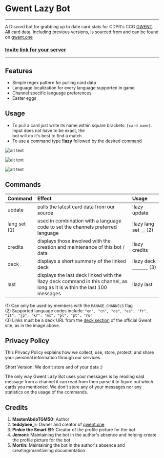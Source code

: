 Gwent Lazy Bot
==============

____

A Discord bot for grabbing up to date card stats for CDPR's CCG [GWENT](https://www.playgwent.com).  
All card data, including previous versions, is sourced from and can be found on [gwent.one](https://gwent.one/)

### [Invite link for your server](https://discordapp.com/oauth2/authorize?client_id=631501475746545698&scope=bot)

____

## Features

* Simple regex pattern for pulling card data
* Language localization for every language supported in game
* Channel specific language preferences
* Easter eggs

## Usage

* To pull a card just write its name within square brackets: `[card name]`. Input does not have to be exact, the   
bot will do it's best to find a match
* To use a command type **!lazy** followed by the desired command

![alt text](https://i.imgur.com/ugh7Pyx.png")

![alt text](https://i.imgur.com/XSmECNl.png")

![alt text](https://i.imgur.com/6a6RzA2.jpg")

## Commands

| Command         | Effect           |Usage              |
|:----------------|:-----------------|:------------------|
| update          | pulls the latest card data from our source | !lazy update |
| lang set (1)      | used in combination with a language code to set the channels preferred language | !lazy lang set __ (2) |
| credits         | displays those involved with the creation and maintenance of this bot / data | !lazy credits |
| deck         	  | displays a short summary of the linked deck | !lazy deck _______ (3) |
| last            | displays the last deck linked with the !lazy deck command in this channel, as long as it is within the last 100 messages  | !lazy last |

(1) Can only be used by members with the `MANAGE_CHANNELS` flag  
(2) Supported language codes include: `"en", "cn", "de", "es", "fr", "it", "jp", "kr", "mx", "pl", "pt", "ru"`  
(3) Links must be a deck URL from the [deck section](https://www.playgwent.com/en/decks) of the official Gwent site, as in the image above.

## Privacy Policy

This Privacy Policy explains how we collect, use, store, protect, and share your personal information through our services.

Short Version: We don't store and of your data :)

The only way Gwent Lazy Bot uses your messages is by reading said message from a channel it can read from then parse it to figure out which cards you mentioned. We don't store any of your messages nor any statistics on the usage of the commands.

## Credits

1. **MasterAbdoTGM50:** Author
2. **teddybee_r:** Owner and creator of [gwent.one](https://gwent.one/)  
3. **Pinkie the Smart Elf:** Creator of the profile picture for the bot  
4. **Jemoni:** Maintaining the bot in the author's absence and helping create the profile picture for the bot  
5. **Mortin:** Maintaining the bot in the author's absence and creating/maintaining documentation 
